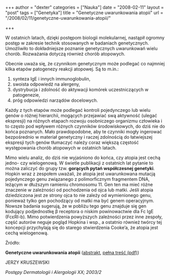 +++
author = "dexter"
categories = ["Nauka"]
date = "2008-02-11"
layout = "post"
tags = ["Genetyka"]
title = "Genetyczne uwarunkowania atopii"
url = "/2008/02/11/genetyczne-uwarunkowania-atopii/"

+++

W ostatnich latach, dzięki postępom biologii molekularnej, nastąpił ogromny postęp w zakresie technik stosowanych w badaniach genetycznych. Umożliwiło to dokładniejsze poznanie genetycznych uwarunkowań wielu chorób. Rozważania dotyczą również chorób atopowych.

Obecnie uważa się, że czynnikom genetycznym może podlegać co najmniej kilka etapów patogenezy reakcji atopowej. Są to m.in.:

  1. synteza IgE i innych immunoglobulin,
  2. swoista odpowiedź na alergeny,
  3. dystrybucja i zdolność do aktywacji komórek uczestniczących w patogenezie,
  4. próg odpowiedzi narządów docelowych.

Każdy z tych etapów może podlegać kontroli pojedynczego lub wielu genów o różnej hierarchii, mogących przejawiać swą aktywność (ulegać ekspresji) na różnych etapach rozwoju osobniczego organizmu człowieka i to często pod wpływem różnych czynników środowiskowych, do dziś nie do końca poznanych. Mało prawdopodobne, aby te czynniki mogły ingerować bezpośrednio w materiał genetyczny i raczej zdolnością do łatwiejszej ekspresji tych genów tłumaczyć należy coraz większą częstość występowania chorób atopowych w ostatnich latach.

Mimo wielu analiz, do dziś nie wyjaśniono do końca, czy atopia jest cechą jedno- czy wielogenową. W świetle publikacji z ostatnich lat pytanie to można zaliczyć do grupy tzw. **gorących pytań współczesnej genetyki**. Hopkin wraz z zespołem uważali, że atopia jest uwarunkowana mutacją pojedynczego genu związanego z polimorficznym fragmentem DNA, leżącym w dłuższym ramieniu chromosomu 11. Gen ten ma mieć różne znaczenie w zależności od pochodzenia od ojca lub matki. Jeśli atopia dziedziczona jest ze strony ojca to nie zależy od wymienionego genu, ponieważ tylko gen pochodzący od matki ma być genem operacyjnym. Nowsze badania sugerują, że w pobliżu tego genu znajduje się gen kodujący podjednostkę β receptora o niskim powinowactwie dla Fc IgE (FcεRI-b). Mimo potwierdzenia powyższych zależności przez inne zespoły, część autorów neguje pogląd Hopkina i wsp., a ostatnio również twórcy tej koncepcji przychylają się do starego stwierdzenia Cooke’a, że atopia jest cechą wielogenową.

Źródło:
  
**Genetyczne uwarunkowania atopii** ([abstrakt][1], [pełna treść (pdf)][2])
  
JERZY KRUSZEWSKI
  
_Postępy Dermatologii i Alergologii XX; 2003/2_

 [1]: http://termedia.pl/magazine.php?magazine_id=7&article_id=2103&magazine_subpage=ABSTRACT
 [2]: http://termedia.pl/showpdf.php?article_id=2103&filename=Genetyczne.pdf&priority=1